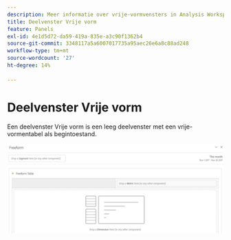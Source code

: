 ```yaml
---
description: Meer informatie over vrije-vormvensters in Analysis Workspace.
title: Deelvenster Vrije vorm
feature: Panels
exl-id: 4e1d5d72-da59-419a-835e-a3c90f1362b4
source-git-commit: 3348117a5a6007017735a95aec26e6a8c88ad248
workflow-type: tm+mt
source-wordcount: '27'
ht-degree: 14%

---
```


# Deelvenster Vrije vorm

Een deelvenster Vrije vorm is een leeg deelvenster met een vrije-vormentabel als begintoestand.

![](assets/freeform-panel.png)
